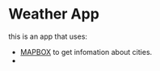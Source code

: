 # Weather App
this is an app that uses:
* [MAPBOX](https://www.mapbox.com/) to get infomation about cities.
* 
